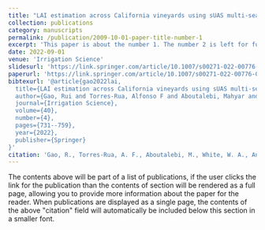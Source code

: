 ```yaml
---
title: "LAI estimation across California vineyards using sUAS multi-seasonal multi-spectral, thermal, and elevation inforamtion and machine learning"
collection: publications
category: manuscripts
permalink: /publication/2009-10-01-paper-title-number-1
excerpt: 'This paper is about the number 1. The number 2 is left for future work.'
date: 2022-09-01
venue: 'Irrigation Science'
slidesurl: 'https://link.springer.com/article/10.1007/s00271-022-00776-0'
paperurl: 'https://link.springer.com/article/10.1007/s00271-022-00776-0'
bibtexurl: '@article{gao2022lai,
  title={LAI estimation across California vineyards using sUAS multi-seasonal multi-spectral, thermal, and elevation information and machine learning},
  author={Gao, Rui and Torres-Rua, Alfonso F and Aboutalebi, Mahyar and White, William A and Anderson, Martha and Kustas, William P and Agam, Nurit and Alsina, Maria Mar and Alfieri, Joseph and Hipps, Lawrence and others},
  journal={Irrigation Science},
  volume={40},
  number={4},
  pages={731--759},
  year={2022},
  publisher={Springer}
}'
citation: 'Gao, R., Torres-Rua, A. F., Aboutalebi, M., White, W. A., Anderson, M., Kustas, W. P., ... & Gowing, I. (2022). LAI estimation across California vineyards using sUAS multi-seasonal multi-spectral, thermal, and elevation information and machine learning. Irrigation Science, 40(4), 731-759.'
---
```

The contents above will be part of a list of publications, if the user clicks the link for the publication than the contents of section will be rendered as a full page, allowing you to provide more information about the paper for the reader. When publications are displayed as a single page, the contents of the above "citation" field will automatically be included below this section in a smaller font.
